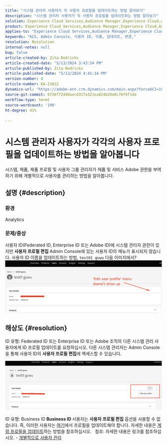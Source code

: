 ```yaml
---
title: "시스템 관리자 사용자가 각 사용자 프로필을 업데이트하는 방법 알아보기"
description: "시스템 관리자 사용자가 각 사용자 프로필을 업데이트하는 방법 알아보기"
solution: Experience Cloud Services,Audience Manager,Experience Cloud,Analytics,Target,Admin
product: Experience Cloud Services,Audience Manager,Experience Cloud,Analytics,Target,Admin
applies-to: "Experience Cloud Services,Audience Manager,Experience Cloud,Analytics,Target,Admin"
keywords: "KCS, Admin Console, 사용자 ID, 이름, 업데이트, 변경,"
resolution: Resolution
internal-notes: null
bug: false
article-created-by: Zita Rodricks
article-created-date: "5/13/2024 3:43:54 PM"
article-published-by: Zita Rodricks
article-published-date: "5/13/2024 4:41:14 PM"
version-number: 4
article-number: KA-21022
dynamics-url: "https://adobe-ent.crm.dynamics.com/main.aspx?forceUCI=1&pagetype=entityrecord&etn=knowledgearticle&id=e6196c94-3f11-ef11-9f8a-6045bd03c412"
source-git-commit: 6f36f72d48aecd317a321ea824b20e8c76f9f1da
workflow-type: tm+mt
source-wordcount: '199'
ht-degree: 41%

---
```


# 시스템 관리자 사용자가 각각의 사용자 프로필을 업데이트하는 방법을 알아봅니다


시스템, 제품, 제품 프로필 및 사용자 그룹 관리자가 제품 및 서비스 Adobe 권한을 부여하기 위해 개별적으로 사용자를 관리하는 방법을 알아봅니다.

## 설명 {#description}


### <b>환경</b>

Analytics

### 문제/증상

사용자 ID(Federated ID, Enterprise ID 또는 Adobe ID)에 시스템 관리자 권한이 있지만 <b>사용자 프로필 편집</b> Admin Console에 있는 사용자 ID의 메뉴가 표시되지 않습니다. 사용자 ID 이름을 업데이트하는 방법, `test01 guwu` 다음 이미지에서? ![](assets/___ea196c94-3f11-ef11-9f8a-6045bd03c412___.png)


## 해상도 {#resolution}


ID 유형: Federated ID 또는 Enterprise ID 또는 Adobe
조직의 다른 시스템 관리 사용자에게 ID 프로필 업데이트를 요청하십시오. 다른 시스템 관리자는 Admin Console을 통해 사용자 ID의 <b>사용자 프로필 편집</b>에 액세스할 수 있습니다.

![](assets/5d528b6b-4667-ed11-9561-6045bd006e5a.png)

ID 유형: Business ID
<b>Business ID </b>사용자는 <b>사용자 프로필 편집</b> 옵션을 사용할 수 없습니다. 즉, 이러한 사용자는 [여기](https://account.adobe.com/kr/profile)에서 프로필을 업데이트해야 합니다. 자세한 내용은 [계정 프로필을 업데이트](https://helpx.adobe.com/kr/manage-account/using/edit-adobe-account-personal-profile.html)하는 방법을 참조하십시오.
 
참조: 자세한 내용은 링크를 참조하십시오. - [개별적으로 사용자 관리](https://helpx.adobe.com/kr/enterprise/using/manage-users-individually.html)
